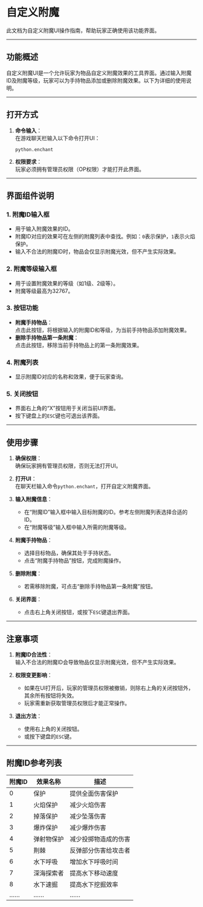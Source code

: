 # 自定义附魔

此文档为自定义附魔UI操作指南，帮助玩家正确使用该功能界面。

---

## 功能概述

自定义附魔UI是一个允许玩家为物品自定义附魔效果的工具界面。通过输入附魔ID及附魔等级，玩家可以为手持物品添加或删除附魔效果。以下为详细的使用说明。

---

## 打开方式

1. **命令输入**：  
   在游戏聊天栏输入以下命令打开UI：  
   
   ```
   python.enchant
   ```
2. **权限要求**：  
   玩家必须拥有管理员权限（OP权限）才能打开此界面。

---

## 界面组件说明

### 1. **附魔ID输入框**
   - 用于输入附魔效果的ID。
   - 附魔ID对应的效果可在左侧的附魔列表中查找。例如：`0`表示保护，`1`表示火焰保护。
   - 输入不合法的附魔ID时，物品会仅显示附魔光效，但不产生实际效果。

### 2. **附魔等级输入框**
   - 用于设置附魔效果的等级（如1级、2级等）。
   - 附魔等级最高为32767。

### 3. **按钮功能**
   - **附魔手持物品**：  
     点击此按钮，将根据输入的附魔ID和等级，为当前手持物品添加附魔效果。
   - **删除手持物品第一条附魔**：  
     点击此按钮，移除当前手持物品上的第一条附魔效果。

### 4. **附魔列表**
   - 显示附魔ID对应的名称和效果，便于玩家查询。

### 5. **关闭按钮**
   - 界面右上角的“X”按钮用于关闭当前UI界面。
   - 按下键盘上的`ESC`键也可退出该界面。

---

## 使用步骤

1. **确保权限**：  
   确保玩家拥有管理员权限，否则无法打开UI。

2. **打开UI**：  
   在聊天栏输入命令`python.enchant`，打开自定义附魔界面。

3. **输入附魔信息**：  
   - 在“附魔ID”输入框中输入目标附魔的ID。参考左侧附魔列表选择合适的ID。
   - 在“附魔等级”输入框中输入所需的附魔等级。

4. **附魔手持物品**：  
   - 选择目标物品，确保其处于手持状态。
   - 点击“附魔手持物品”按钮，完成附魔操作。

5. **删除附魔**：  
   - 若需移除附魔，可点击“删除手持物品第一条附魔”按钮。

6. **关闭界面**：  
   - 点击右上角关闭按钮，或按下`ESC`键退出界面。

---

## 注意事项

1. **附魔ID合法性**：  
   输入不合法的附魔ID会导致物品仅显示附魔光效，但不产生实际效果。

2. **权限变更影响**：  
   - 如果在UI打开后，玩家的管理员权限被撤销，则除右上角的关闭按钮外，其余所有按钮将失效。
   - 玩家需重新获取管理员权限后才能正常操作。

3. **退出方法**：  
   - 使用右上角的关闭按钮。
   - 或按下键盘的`ESC`键。

---

## 附魔ID参考列表

| 附魔ID | 效果名称   | 描述                 |
| ------ | ---------- | -------------------- |
| 0      | 保护       | 提供全面伤害保护     |
| 1      | 火焰保护   | 减少火焰伤害         |
| 2      | 掉落保护   | 减少坠落伤害         |
| 3      | 爆炸保护   | 减少爆炸伤害         |
| 4      | 弹射物保护 | 减少投掷物造成的伤害 |
| 5      | 荆棘       | 反弹部分伤害给攻击者 |
| 6      | 水下呼吸   | 增加水下呼吸时间     |
| 7      | 深海探索者 | 提高水下移动速度     |
| 8      | 水下速掘   | 提高水下挖掘效率     |
| ……     | ……         | ……                   |

